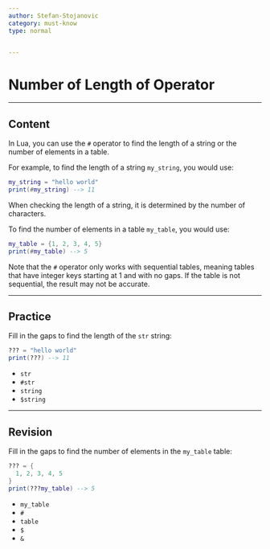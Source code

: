 ```yaml
---
author: Stefan-Stojanovic
category: must-know
type: normal


---
```


# Number of Length of Operator

---
## Content

In Lua, you can use the `#` operator to find the length of a string or the number of elements in a table.

For example, to find the length of a string `my_string`, you would use:
```lua
my_string = "hello world"
print(#my_string) --> 11
```

When checking the length of a string, it is determined by the number of characters.

To find the number of elements in a table `my_table`, you would use:
```lua
my_table = {1, 2, 3, 4, 5}
print(#my_table) --> 5
```

Note that the `#` operator only works with sequential tables, meaning tables that have integer keys starting at 1 and with no gaps. If the table is not sequential, the result may not be accurate.

---
## Practice

Fill in the gaps to find the length of the `str` string:
```lua
??? = "hello world"
print(???) --> 11
```

- `str`
- `#str`
- `string`
- `$string`


---
## Revision

Fill in the gaps to find the number of elements in the `my_table` table:
```lua
??? = {
  1, 2, 3, 4, 5
}
print(???my_table) --> 5
```

- `my_table`
- `#`
- `table`
- `$`
- `&`
